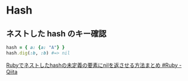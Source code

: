 # Hash

## ネストした hash のキー確認

```ruby
hash = { a: {a: "A"} }
hash.dig(:b, :b) #=> nil
```

[Rubyでネストしたhashの未定義の要素にnilを返させる方法まとめ #Ruby - Qiita](https://qiita.com/ko-he-8/items/6819e93f76a302bf7597?utm_source=pocket_reader)
